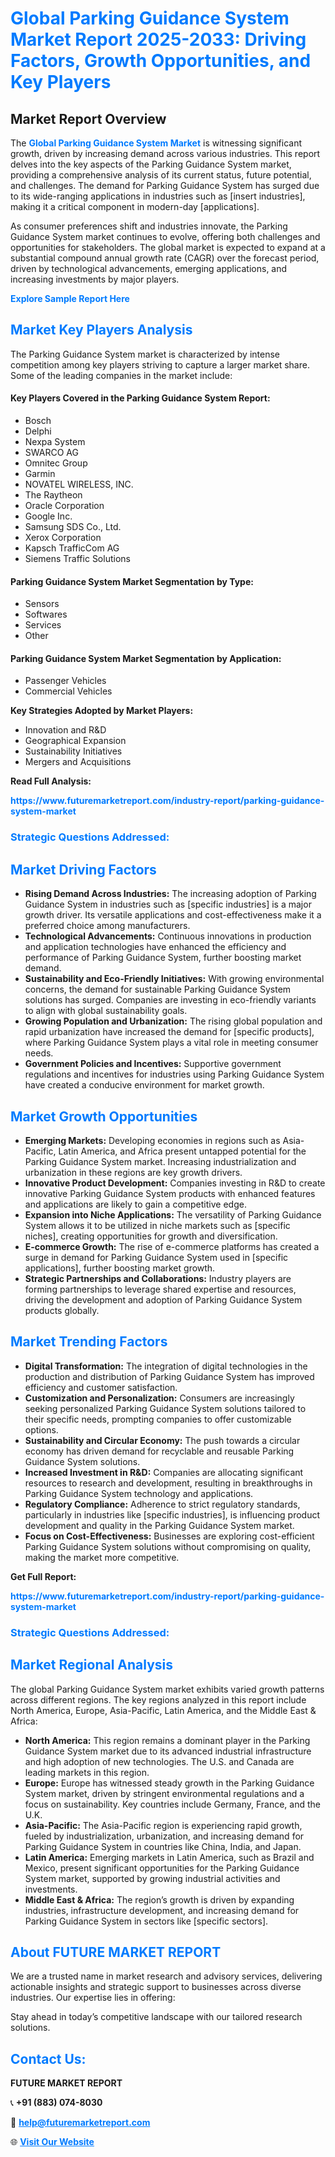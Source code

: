 <h1 style="color: #007BFF;">Global Parking Guidance System Market Report 2025-2033: Driving Factors, Growth Opportunities, and Key Players</h1>

<section id="overview">
<h2>Market Report Overview</h2>
<p>The <a href="https://www.futuremarketreport.com/industry-report/parking-guidance-system-market" style="color: #007BFF; text-decoration: none;"><strong>Global Parking Guidance System Market</strong></a> is witnessing significant growth, driven by increasing demand across various industries. This report delves into the key aspects of the Parking Guidance System market, providing a comprehensive analysis of its current status, future potential, and challenges. The demand for Parking Guidance System has surged due to its wide-ranging applications in industries such as [insert industries], making it a critical component in modern-day [applications].</p>
<p>As consumer preferences shift and industries innovate, the Parking Guidance System market continues to evolve, offering both challenges and opportunities for stakeholders. The global market is expected to expand at a substantial compound annual growth rate (CAGR) over the forecast period, driven by technological advancements, emerging applications, and increasing investments by major players.</p>
</section>

<section id="overview">
<p><a href="https://www.futuremarketreport.com/request-sample/reportId=91141" style="color: #007BFF; text-decoration: none;"><strong>Explore Sample Report Here</strong></a></p>
</section>

<section id="key-players">
<h2 style="color: #007BFF;">Market Key Players Analysis</h2>
<p>The Parking Guidance System market is characterized by intense competition among key players striving to capture a larger market share. Some of the leading companies in the market include:</p>
<h4>Key Players Covered in the Parking Guidance System Report:</h4>
<ul><li>Bosch</li><li>Delphi</li><li>Nexpa System</li><li>SWARCO AG</li><li>Omnitec Group</li><li>Garmin</li><li>NOVATEL WIRELESS, INC.</li><li>The Raytheon</li><li>Oracle Corporation</li><li>Google Inc.</li><li>Samsung SDS Co., Ltd.</li><li>Xerox Corporation</li><li>Kapsch TrafficCom AG</li><li>Siemens Traffic Solutions</li></ul>
<h4>Parking Guidance System Market Segmentation by Type:</h4>
<ul><li>Sensors</li><li>Softwares</li><li>Services</li><li>Other</li></ul>

<h4>Parking Guidance System Market Segmentation by Application:</h4>
<ul><li>Passenger Vehicles</li><li>Commercial Vehicles</li></ul>
<p><strong>Key Strategies Adopted by Market Players:</strong></p>
<ul>
<li>Innovation and R&D</li>
<li>Geographical Expansion</li>
<li>Sustainability Initiatives</li>
<li>Mergers and Acquisitions</li>
</ul>
</section>

<section>
<p><strong>Read Full Analysis: </strong></p><a href="https://www.futuremarketreport.com/industry-report/parking-guidance-system-market" style="color: #007BFF; text-decoration: none;"><strong>https://www.futuremarketreport.com/industry-report/parking-guidance-system-market</strong></a>
<h3 style="color: #007BFF;">Strategic Questions Addressed:</h3>
</section>

<section id="driving-factors">
<h2 style="color: #007BFF;">Market Driving Factors</h2>
<ul>
<li><strong>Rising Demand Across Industries:</strong> The increasing adoption of Parking Guidance System in industries such as [specific industries] is a major growth driver. Its versatile applications and cost-effectiveness make it a preferred choice among manufacturers.</li>
<li><strong>Technological Advancements:</strong> Continuous innovations in production and application technologies have enhanced the efficiency and performance of Parking Guidance System, further boosting market demand.</li>
<li><strong>Sustainability and Eco-Friendly Initiatives:</strong> With growing environmental concerns, the demand for sustainable Parking Guidance System solutions has surged. Companies are investing in eco-friendly variants to align with global sustainability goals.</li>
<li><strong>Growing Population and Urbanization:</strong> The rising global population and rapid urbanization have increased the demand for [specific products], where Parking Guidance System plays a vital role in meeting consumer needs.</li>
<li><strong>Government Policies and Incentives:</strong> Supportive government regulations and incentives for industries using Parking Guidance System have created a conducive environment for market growth.</li>
</ul>
</section>

<section id="growth-opportunities">
<h2 style="color: #007BFF;">Market Growth Opportunities</h2>
<ul>
<li><strong>Emerging Markets:</strong> Developing economies in regions such as Asia-Pacific, Latin America, and Africa present untapped potential for the Parking Guidance System market. Increasing industrialization and urbanization in these regions are key growth drivers.</li>
<li><strong>Innovative Product Development:</strong> Companies investing in R&D to create innovative Parking Guidance System products with enhanced features and applications are likely to gain a competitive edge.</li>
<li><strong>Expansion into Niche Applications:</strong> The versatility of Parking Guidance System allows it to be utilized in niche markets such as [specific niches], creating opportunities for growth and diversification.</li>
<li><strong>E-commerce Growth:</strong> The rise of e-commerce platforms has created a surge in demand for Parking Guidance System used in [specific applications], further boosting market growth.</li>
<li><strong>Strategic Partnerships and Collaborations:</strong> Industry players are forming partnerships to leverage shared expertise and resources, driving the development and adoption of Parking Guidance System products globally.</li>
</ul>
</section>

<section id="trending-factors">
<h2 style="color: #007BFF;">Market Trending Factors</h2>
<ul>
<li><strong>Digital Transformation:</strong> The integration of digital technologies in the production and distribution of Parking Guidance System has improved efficiency and customer satisfaction.</li>
<li><strong>Customization and Personalization:</strong> Consumers are increasingly seeking personalized Parking Guidance System solutions tailored to their specific needs, prompting companies to offer customizable options.</li>
<li><strong>Sustainability and Circular Economy:</strong> The push towards a circular economy has driven demand for recyclable and reusable Parking Guidance System solutions.</li>
<li><strong>Increased Investment in R&D:</strong> Companies are allocating significant resources to research and development, resulting in breakthroughs in Parking Guidance System technology and applications.</li>
<li><strong>Regulatory Compliance:</strong> Adherence to strict regulatory standards, particularly in industries like [specific industries], is influencing product development and quality in the Parking Guidance System market.</li>
<li><strong>Focus on Cost-Effectiveness:</strong> Businesses are exploring cost-efficient Parking Guidance System solutions without compromising on quality, making the market more competitive.</li>
</ul>
</section>

<section>
<p><strong>Get Full Report: </strong></p><a href="https://www.futuremarketreport.com/industry-report/parking-guidance-system-market" style="color: #007BFF; text-decoration: none;"><strong>https://www.futuremarketreport.com/industry-report/parking-guidance-system-market</strong></a>
<h3 style="color: #007BFF;">Strategic Questions Addressed:</h3>
</section>


<section id="regional-analysis">
<h2 style="color: #007BFF;">Market Regional Analysis</h2>
<p>The global Parking Guidance System market exhibits varied growth patterns across different regions. The key regions analyzed in this report include North America, Europe, Asia-Pacific, Latin America, and the Middle East & Africa:</p>
<ul>
<li><strong>North America:</strong> This region remains a dominant player in the Parking Guidance System market due to its advanced industrial infrastructure and high adoption of new technologies. The U.S. and Canada are leading markets in this region.</li>
<li><strong>Europe:</strong> Europe has witnessed steady growth in the Parking Guidance System market, driven by stringent environmental regulations and a focus on sustainability. Key countries include Germany, France, and the U.K.</li>
<li><strong>Asia-Pacific:</strong> The Asia-Pacific region is experiencing rapid growth, fueled by industrialization, urbanization, and increasing demand for Parking Guidance System in countries like China, India, and Japan.</li>
<li><strong>Latin America:</strong> Emerging markets in Latin America, such as Brazil and Mexico, present significant opportunities for the Parking Guidance System market, supported by growing industrial activities and investments.</li>
<li><strong>Middle East & Africa:</strong> The region’s growth is driven by expanding industries, infrastructure development, and increasing demand for Parking Guidance System in sectors like [specific sectors].</li>
</ul>
</section>

<footer>
<h2 style="color: #007BFF;">About FUTURE MARKET REPORT</h2>
<p>We are a trusted name in market research and advisory services, delivering actionable insights and strategic support to businesses across diverse industries. Our expertise lies in offering:</p>

<p>Stay ahead in today’s competitive landscape with our tailored research solutions.</p>

<h2 style="color: #007BFF;">Contact Us:</h2>
<p><strong>FUTURE MARKET REPORT</strong></p>
<p>📞 <strong>+91 (883) 074-8030</strong></p>
<p>📧 <strong><a href="mailto:help@futuremarketreport.com" style="color: #007BFF;">help@futuremarketreport.com</a></strong></p>
<p>🌐 <strong><a href="https://www.futuremarketreport.com/" style="color: #007BFF;">Visit Our Website</a></strong></p>
</footer>